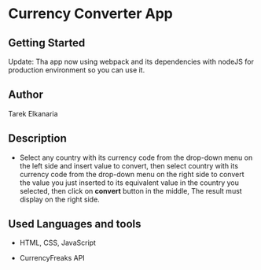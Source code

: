 # Currency Converter App

## Getting Started

Update: Tha app now using webpack and its dependencies with nodeJS for production environment so you can use it.

## Author

Tarek Elkanaria

## Description

- Select any country with its currency code from the drop-down menu on the left side and insert value to convert, then select country with its currency code from the drop-down menu on the right side to convert the value you just inserted to its equivalent value in the country you selected, then click on **convert** button in the middle, The result must display on the right side.

## Used Languages and tools

- HTML, CSS, JavaScript

- CurrencyFreaks API
